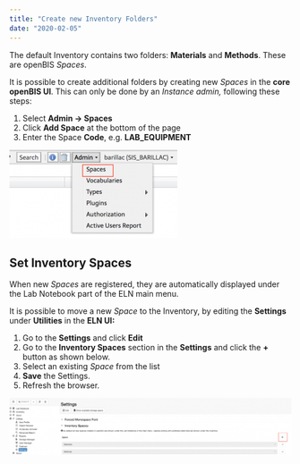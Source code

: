 ```yaml
---
title: "Create new Inventory Folders"
date: "2020-02-05"
---
```


  
The default Inventory contains two folders: **Materials** and **Methods**. These are openBIS _Spaces_.

It is possible to create additional folders by creating new _Spaces_ in the **core openBIS UI**. This can only be done by an _Instance admin,_ following these steps:

1. Select **Admin -> Spaces**
2. Click **Add Space** at the bottom of the page
3. Enter the Space **Code**, e.g. **LAB\_EQUIPMENT**

![](images/spaces-admin-UI-300x158.png)

## Set Inventory Spaces

  
When new _Spaces_ are registered, they are automatically displayed under the Lab Notebook part of the ELN main menu.

It is possible to move a new _Space_ to the Inventory, by editing the **Settings** under **Utilities** in the **ELN UI:**

1. Go to the **Settings** and click **Edit**
2. Go to the **Inventory Spaces** section in the **Settings** and click the **+** button as shown below.
3. Select an existing _Space_ from the list
4. **Save** the Settings.
5. Refresh the browser.

![](images/Screenshot-2020-02-13-at-14.27.15-1024x209.png)
